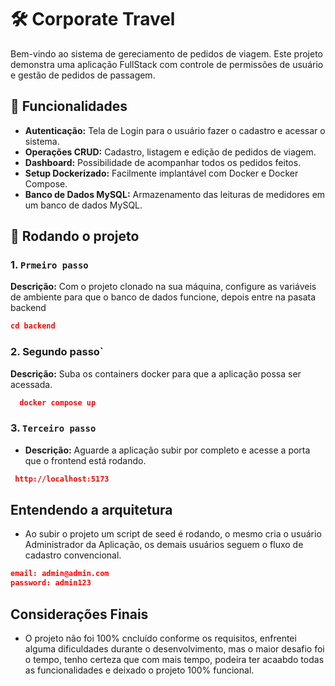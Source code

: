 # 🛠️ Corporate Travel 

Bem-vindo ao sistema de gereciamento de pedidos de viagem. Este projeto demonstra uma aplicação FullStack com controle de permissões de usuário e gestão de pedidos de passagem.

## 🚀 Funcionalidades

- **Autenticação:** Tela de Login para o usuário fazer o cadastro e acessar o sistema.
- **Operações CRUD:** Cadastro, listagem e edição de pedidos de viagem.
- **Dashboard:** Possibilidade de acompanhar todos os pedidos feitos.
- **Setup Dockerizado:** Facilmente implantável com Docker e Docker Compose.
- **Banco de Dados MySQL:** Armazenamento das leituras de medidores em um banco de dados MySQL.

## 📂 Rodando o projeto

### 1. `Prmeiro passo`

**Descrição:** Com o projeto clonado na sua máquina, configure as variáveis de ambiente para que o banco de dados funcione, depois entre na pasata backend

  ```json
  cd backend
```

### 2. Segundo passo`

**Descrição:** Suba os containers docker para que a aplicação possa ser acessada.

```json
  docker compose up
```

### 3. `Terceiro passo`

- **Descrição:** Aguarde a aplicação subir por completo e acesse a porta que o frontend está rodando.

 ```json
  http://localhost:5173
```

##  Entendendo a arquitetura

  * Ao subir o projeto um script de seed é rodando, o mesmo cria o usuário Administrador da Aplicação, os demais usuários seguem o fluxo de cadastro convencional.

  ```json
  email: admin@admin.com
  password: admin123
```

## Considerações Finais

* O projeto não foi 100% cncluído conforme os requisitos, enfrentei alguma dificuldades durante o desenvolvimento, mas o maior desafio foi o tempo, tenho certeza que com mais tempo, podeira ter acaabdo todas as funcionalidades e deixado o projeto 100% funcional.

